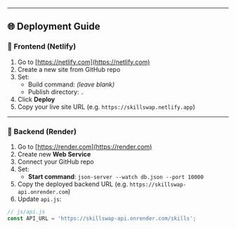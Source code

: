 
---

## 🌐 Deployment Guide

### 🔷 Frontend (Netlify)

1. Go to [https://netlify.com](https://netlify.com)
2. Create a new site from GitHub repo
3. Set:
   - Build command: *(leave blank)*
   - Publish directory: `.`
4. Click **Deploy**
5. Copy your live site URL (e.g. `https://skillswap.netlify.app`)

---

### 🔶 Backend (Render)

1. Go to [https://render.com](https://render.com)
2. Create new **Web Service**
3. Connect your GitHub repo
4. Set:
   - **Start command**: `json-server --watch db.json --port 10000`
5. Copy the deployed backend URL (e.g. `https://skillswap-api.onrender.com`)
6. Update `api.js`:

```js
// js/api.js
const API_URL = 'https://skillswap-api.onrender.com/skills';
